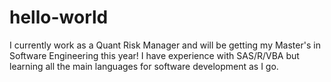 # hello-world


I currently work as a Quant Risk Manager and will be getting my Master's in Software Engineering this year! I have experience with SAS/R/VBA but learning all the main languages for software development as I go. 
